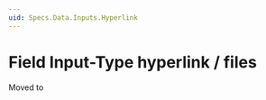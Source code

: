 ```yaml
---
uid: Specs.Data.Inputs.Hyperlink
---
```

# Field Input-Type **hyperlink** / **files**

Moved to [](xref:Basics.Data.Fields.Hyperlink)
